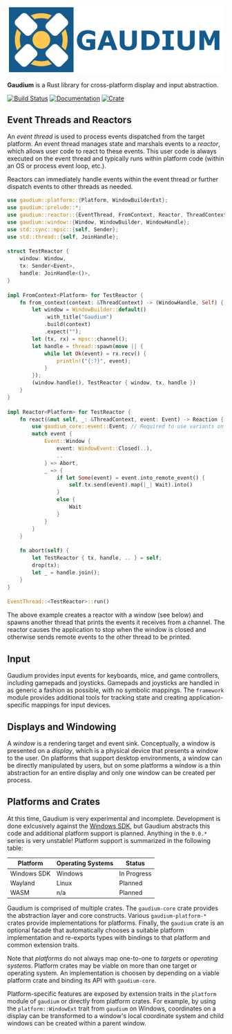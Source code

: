 ![Gaudium](https://raw.githubusercontent.com/olson-sean-k/gaudium/master/doc/gaudium.png)

**Gaudium** is a Rust library for cross-platform display and input abstraction.

[![Build Status](https://travis-ci.org/olson-sean-k/gaudium.svg?branch=master)](https://travis-ci.org/olson-sean-k/gaudium)
[![Documentation](https://docs.rs/gaudium/badge.svg)](https://doc.rs/gaudium)
[![Crate](https://img.shields.io/crates/v/gaudium.svg)](https://crates.io/crates/gaudium)

## Event Threads and Reactors

An _event thread_ is used to process events dispatched from the target
platform. An event thread manages state and marshals events to a _reactor_,
which allows user code to react to these events. This user code is always
executed on the event thread and typically runs within platform code (within an
OS or process event loop, etc.).

Reactors can immediately handle events within the event thread or further
dispatch events to other threads as needed.

```rust
use gaudium::platform::{Platform, WindowBuilderExt};
use gaudium::prelude::*;
use gaudium::reactor::{EventThread, FromContext, Reactor, ThreadContext};
use gaudium::window::{Window, WindowBuilder, WindowHandle};
use std::sync::mpsc::{self, Sender};
use std::thread::{self, JoinHandle};

struct TestReactor {
    window: Window,
    tx: Sender<Event>,
    handle: JoinHandle<()>,
}

impl FromContext<Platform> for TestReactor {
    fn from_context(context: &ThreadContext) -> (WindowHandle, Self) {
        let window = WindowBuilder::default()
            .with_title("Gaudium")
            .build(context)
            .expect("");
        let (tx, rx) = mpsc::channel();
        let handle = thread::spawn(move || {
            while let Ok(event) = rx.recv() {
                println!("{:?}", event);
            }
        });
        (window.handle(), TestReactor { window, tx, handle })
    }
}

impl Reactor<Platform> for TestReactor {
    fn react(&mut self, _: &ThreadContext, event: Event) -> Reaction {
        use gaudium_core::event::Event; // Required to use variants on stable Rust.
        match event {
            Event::Window {
                event: WindowEvent::Closed(..),
                ..
            } => Abort,
            _ => {
                if let Some(event) = event.into_remote_event() {
                    self.tx.send(event).map(|_| Wait).into()
                }
                else {
                    Wait
                }
            }
        }
    }

    fn abort(self) {
        let TestReactor { tx, handle, .. } = self;
        drop(tx);
        let _ = handle.join();
    }
}

EventThread::<TestReactor>::run()
```

The above example creates a reactor with a window (see below) and spawns another
thread that prints the events it receives from a channel. The reactor causes the
application to stop when the window is closed and otherwise sends remote events
to the other thread to be printed.

## Input

Gaudium provides input events for keyboards, mice, and game controllers,
including gamepads and joysticks. Gamepads and joysticks are handled in as
generic a fashion as possible, with no symbolic mappings. The `framework` module
provides additional tools for tracking state and creating application-specific
mappings for input devices.

## Displays and Windowing

A _window_ is a rendering target and event sink. Conceptually, a window is
presented on a _display_, which is a physical device that presents a window to
the user. On platforms that support desktop environments, a window can be
directly manipulated by users, but on some platforms a window is a thin
abstraction for an entire display and only one window can be created per
process.

## Platforms and Crates

At this time, Gaudium is very experimental and incomplete. Development is done
exlcusively against the [Windows SDK](https://crates.io/crates/winapi), but
Gaudium abstracts this code and additional platform support is planned.
Anything in the `0.0.*` series is very unstable! Platform support is summarized
in the following table:

| Platform    | Operating Systems | Status      |
|-------------|-------------------|-------------|
| Windows SDK | Windows           | In Progress |
| Wayland     | Linux             | Planned     |
| WASM        | n/a               | Planned     |

Gaudium is comprised of multiple crates. The `gaudium-core` crate provides the
abstraction layer and core constructs. Various `gaudium-platform-*` crates
provide implementations for platforms. Finally, the `gaudium` crate is an
optional facade that automatically chooses a suitable platform implementation
and re-exports types with bindings to that platform and common extension
traits.

Note that _platforms_ do not always map one-to-one to _targets_ or _operating
systems_. Platform crates may be viable on more than one target or operating
system. An implementation is choosen by depending on a viable platform crate
and binding its API with `gaudium-core`.

Platform-specific features are exposed by extension traits in the `platform`
module of `gaudium` or directly from platform crates. For example, by using the
`platform::WindowExt` trait from `gaudium` on Windows, coordinates on a display
can be transformed to a window's local coordinate system and child windows can
be created within a parent window.
